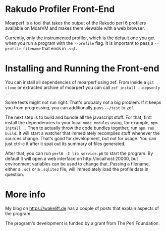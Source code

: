 # Rakudo Profiler Front-End

Moarperf is a tool that takes the output of the Rakudo perl 6 profilers available on MoarVM and makes them viewable with a web browser.

Currently, only the instrumented profiler, which is the default one you get when you run a program with the `--profile` flag. It is important to pass a `--profile-filename` that ends in `.sql`.

# Installing and Running the Front-end

You can install all dependencies of moarperf using zef. From inside a `git clone` or extracted archive of moarperf you can call `zef install --depsonly .`.

Some tests might not run right. That's probably not a big problem. If it keeps you from progressing, you can additionally pass `--/test` to zef.

The next step is to build and bundle all the javascript stuff. For that, first install the dependencies to your local `node_modules` using, for example, `npm install .`. Then to actually throw the code bundles together, run `npm run build`. It will start a watcher that immediately recompiles stuff whenever the sources change. That's good for development, but not for usage. You can just ctrl-c it after it spat out its summary of files generated.

After that, you can run `perl6 -I lib service.p6` to start the program. By default it will open a web interface on http://localhost:20000, but environment variables can be used to change that. Passing a filename, either a `.sql` or a `.sqlite3` file, will immediately load the profile data in question.

# More info

My blog on https://wakelift.de has a couple of posts that explain aspects of the program.

The program's development is funded by a grant from The Perl Foundation.
